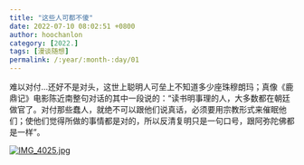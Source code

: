 ```yaml
---
title: "这些人可都不傻"
date: 2022-07-10 08:02:51 +0800
author: hoochanlon
category: [2022.]
tags: [漫谈随想]
permalink: /:year/:month-:day/01
---
```


难以对付...还好不是对头，这世上聪明人可垒上不知道多少座珠穆朗玛；真像《鹿鼎记》电影陈近南整句对话的其中一段说的：“读书明事理的人，大多数都在朝廷做官了。对付那些蠢人，就绝不可以跟他们说真话，必须要用宗教形式来催眠他们；使他们觉得所做的事情都是对的，所以反清复明只是一句口号，跟阿弥陀佛都是一样”。

<!-- more -->

[![IMG_4025.jpg](https://img.wang.232232.xyz/img/2022/07/10/IMG_4025.jpg)](https://img.wang/image/7ZDDx)